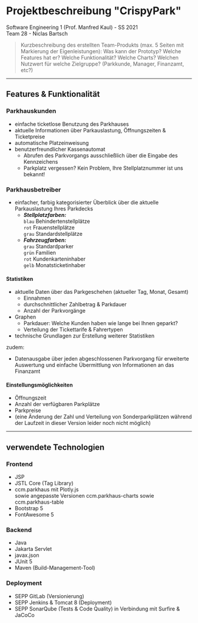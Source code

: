 # Projektbeschreibung "CrispyPark"
Software Engineering 1 (Prof. Manfred Kaul) - SS 2021  
Team 28 - Niclas Bartsch

> Kurzbeschreibung des erstellten Team-Produkts (max. 5 Seiten mit Markierung der Eigenleistungen): Was kann der Prototyp? Welche Features hat er? Welche Funktionalität? Welche Charts? Welchen Nutzwert für welche Zielgruppe? (Parkkunde, Manager, Finanzamt, etc?)
---

## Features & Funktionalität

### Parkhauskunden
- einfache ticketlose Benutzung des Parkhauses
- aktuelle Informationen über Parkauslastung, Öffnungszeiten & Ticketpreise
- automatische Platzeinweisung
- benutzerfreundlicher Kassenautomat
    - Abrufen des Parkvorgangs ausschließlich über die Eingabe des Kennzeichens
    - Parkplatz vergessen? Kein Problem, Ihre Stellplatznummer ist uns bekannt!

### Parkhausbetreiber
- einfacher, farbig kategorisierter Überblick über die aktuelle Parkauslastung Ihres Parkdecks
  - **_Stellplatzfarben:_**  
    `blau` Behindertenstellplätze  
    `rot` Frauenstellplätze  
    `grau` Standardstellplätze
  - **_Fahrzeugfarben:_**  
    `grau` Standardparker  
    `grün` Familien  
    `rot` Kundenkarteninhaber  
    `gelb` Monatsticketinhaber

#### Statistiken
- aktuelle Daten über das Parkgeschehen (aktueller Tag, Monat, Gesamt)
    - Einnahmen
    - durchschnittlicher Zahlbetrag & Parkdauer
    - Anzahl der Parkvorgänge
- Graphen
    - Parkdauer: Welche Kunden haben wie lange bei Ihnen geparkt?
    - Verteilung der Tickettarife & Fahrertypen
- technische Grundlagen zur Erstellung weiterer Statistiken
    
zudem:
- Datenausgabe über jeden abgeschlossenen Parkvorgang für erweiterte Auswertung und einfache Übermittlung von Informationen an das Finanzamt

#### Einstellungsmöglichkeiten
- Öffnungszeit
- Anzahl der verfügbaren Parkplätze
- Parkpreise
- (eine Änderung der Zahl und Verteilung von Sonderparkplätzen während der Laufzeit in dieser Version leider noch nicht möglich)

---
## verwendete Technologien

### Frontend
- JSP
- JSTL Core (Tag Library)
- ccm.parkhaus mit Plotly.js<br/>
  sowie angepasste Versionen ccm.parkhaus-charts sowie ccm.parkhaus-table 
- Bootstrap 5
- FontAwesome 5

### Backend
- Java
- Jakarta Servlet
- javax.json
- JUnit 5
- Maven (Build-Management-Tool)

### Deployment
- SEPP GitLab (Versionierung)
- SEPP Jenkins & Tomcat 8 (Deployment)
- SEPP SonarQube (Tests & Code Quality) in Verbindung mit Surfire & JaCoCo